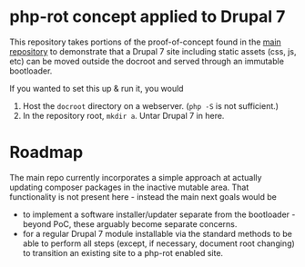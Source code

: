 # php-rot concept applied to Drupal 7

This repository takes portions of the proof-of-concept found in the
[main repository](https://github.com/php-rot/rot) to demonstrate that a
Drupal 7 site including static assets (css, js, etc) can be moved outside the
docroot and served through an immutable bootloader.

If you wanted to set this up & run it, you would
 1. Host the `docroot` directory on a webserver. (`php -S` is not sufficient.)
 2. In the repository root, `mkdir a`.  Untar Drupal 7 in here.
 
# Roadmap
The main repo currently incorporates a simple approach at actually
updating composer packages in the inactive mutable area. That functionality
is not present here - instead the main next goals would be
  * to implement a software installer/updater separate from the bootloader -
    beyond PoC, these arguably become separate concerns.
  * for a regular Drupal 7 module installable via the standard methods to
    be able to perform all steps (except, if necessary, document root changing)
    to transition an existing site to a php-rot enabled site.